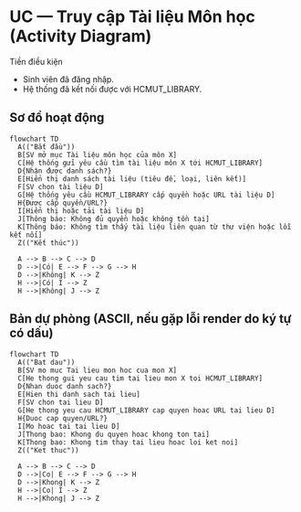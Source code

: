 # UC — Truy cập Tài liệu Môn học (Activity Diagram)

Tiền điều kiện
- Sinh viên đã đăng nhập.
- Hệ thống đã kết nối được với HCMUT_LIBRARY.

## Sơ đồ hoạt động

```mermaid
flowchart TD
  A(("Bắt đầu"))
  B[SV mở mục Tài liệu môn học của môn X]
  C[Hệ thống gửi yêu cầu tìm tài liệu môn X tới HCMUT_LIBRARY]
  D{Nhận được danh sách?}
  E[Hiển thị danh sách tài liệu (tiêu đề, loại, liên kết)]
  F[SV chọn tài liệu D]
  G[Hệ thống yêu cầu HCMUT_LIBRARY cấp quyền hoặc URL tài liệu D]
  H{Được cấp quyền/URL?}
  I[Hiển thị hoặc tải tài liệu D]
  J[Thông báo: Không đủ quyền hoặc không tồn tại]
  K[Thông báo: Không tìm thấy tài liệu liên quan từ thư viện hoặc lỗi kết nối]
  Z(("Kết thúc"))

  A --> B --> C --> D
  D -->|Có| E --> F --> G --> H
  D -->|Không| K --> Z
  H -->|Có| I --> Z
  H -->|Không| J --> Z
```

## Bản dự phòng (ASCII, nếu gặp lỗi render do ký tự có dấu)

```mermaid
flowchart TD
  A(("Bat dau"))
  B[SV mo muc Tai lieu mon hoc cua mon X]
  C[He thong gui yeu cau tim tai lieu mon X toi HCMUT_LIBRARY]
  D{Nhan duoc danh sach?}
  E[Hien thi danh sach tai lieu]
  F[SV chon tai lieu D]
  G[He thong yeu cau HCMUT_LIBRARY cap quyen hoac URL tai lieu D]
  H{Duoc cap quyen/URL?}
  I[Mo hoac tai tai lieu D]
  J[Thong bao: Khong du quyen hoac khong ton tai]
  K[Thong bao: Khong tim thay tai lieu hoac loi ket noi]
  Z(("Ket thuc"))

  A --> B --> C --> D
  D -->|Co| E --> F --> G --> H
  D -->|Khong| K --> Z
  H -->|Co| I --> Z
  H -->|Khong| J --> Z
```
